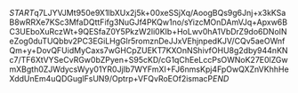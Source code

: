 $START$q7LJYVJMt950e9X1lbXUx2j5k+00xeSSjXq/AoogBQs9g6Jnj+x3kKSaB8wRRXe7KSc3MfaDQttFifg3NuGJf4PKQw1no/sYizcMOnDAmVJq+Apxw6BC3UEboXuRczWt+9QESfaZ0Y5PkzW2li0KIb+HoLwv0hA1VbDrZ9do6DNoINeZog0duTUQbbv2PC3EGiLHgGlr5romznDeJJxVEhjnpedKJV/CQv5aeOWnfQm+y+DovQFUidMyCaxs7wGHCpZUEKT7KXOnNShivfOHU8g2dby944nKNc7/TF6XtVYSeCvRGw0bZPyen+S95cKD/cG1qChEeLccPsOWNoK27E0lZGwmXBgth0ZJWdycsWyy01YR0JjIb7WYFmXI+FJ6nmsKpj4FpOwQXZnVKhhHeXddUnEm4uQDGuglFsUN9/Optrp+VFQvRoEOf2ismacP$END$